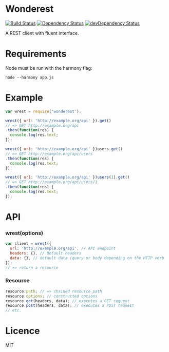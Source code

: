 Wonderest
=========

[![Build Status][status]](https://travis-ci.org/salper/wonderest)
[![Dependency Status][deps]](https://david-dm.org/salper/wonderest)
[![devDependency Status][devdeps]](https://david-dm.org/salper/wonderest#info=devDependencies)

[status]: https://travis-ci.org/salper/wonderest.svg?branch=master
[deps]: https://david-dm.org/salper/wonderest.svg?theme=shields.io
[devdeps]: https://david-dm.org/salper/wonderest/dev-status.svg?theme=shields.io

A REST client with fluent interface.

# Requirements
Node must be run with the harmony flag:

```shell
node --harmony app.js
```

# Example

```javascript
var wrest = require('wonderest');

wrest({ url: 'http://example.org/api' }).get()
// => GET http://example.org/api
.then(function(res) {
  console.log(res.text;
});

wrest({ url: 'http://example.org/api' })users.get()
// => GET http://example.org/api/users
.then(function(res) {
  console.log(res.text;
});

wrest({ url: 'http://example.org/api' })users(1).get()
// => GET http://example.org/api/users/1
.then(function(res) {
  console.log(res.text;
});
```

# API

### wrest(options)
```javascript
var client = wrest({
  url: 'http://example.org/api', // API endpoint
  headers: {}, // Default headers
  data: {}, // default data (query or body depending on the HTTP verb
});
// => return a resource
```

### Resource
```javascript
resource.path; // => chained resource path
resource.options; // constructed options
resource.get(headers, data); // executes a GET request
resource.post(headers, data); // executes a POST request
// etc.
```

# Licence
MIT
